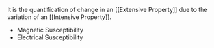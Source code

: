 It is the quantification of change in an [[Extensive Property]] due to the variation of an [[Intensive Property]].

- Magnetic Susceptibility
- Electrical Susceptibility